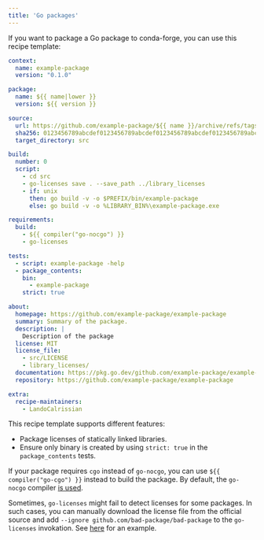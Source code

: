 ```yaml
---
title: 'Go packages'
---
```


If you want to package a Go package to conda-forge, you can use this recipe template:

```yaml
context:
  name: example-package
  version: "0.1.0"

package:
  name: ${{ name|lower }}
  version: ${{ version }}

source:
  url: https://github.com/example-package/${{ name }}/archive/refs/tags/v${{ version }}.tar.gz
  sha256: 0123456789abcdef0123456789abcdef0123456789abcdef0123456789abcdef
  target_directory: src

build:
  number: 0
  script:
    - cd src
    - go-licenses save . --save_path ../library_licenses
    - if: unix
      then: go build -v -o $PREFIX/bin/example-package
      else: go build -v -o %LIBRARY_BIN%\example-package.exe

requirements:
  build:
    - ${{ compiler("go-nocgo") }}
    - go-licenses

tests:
  - script: example-package -help
  - package_contents:
    bin:
      - example-package
    strict: true

about:
  homepage: https://github.com/example-package/example-package
  summary: Summary of the package.
  description: |
    Description of the package
  license: MIT
  license_file:
    - src/LICENSE
    - library_licenses/
  documentation: https://pkg.go.dev/github.com/example-package/example-package
  repository: https://github.com/example-package/example-package

extra:
  recipe-maintainers:
    - LandoCalrissian
```

This recipe template supports different features:

- Package licenses of statically linked libraries.
- Ensure only binary is created by using `strict: true` in the `package_contents` tests.

If your package requires `cgo` instead of `go-nocgo`, you can use `${{ compiler("go-cgo") }}` instead to build the package. By default, the `go-nocgo` compiler [is used](https://github.com/conda-forge/staged-recipes/blob/main/.ci_support/linux64.yaml).

Sometimes, `go-licenses` might fail to detect licenses for some packages. In such cases, you can manually download the license file from the official source and add `--ignore github.com/bad-package/bad-package` to the `go-licenses` invokation. See [here](https://github.com/conda-forge/k9s-feedstock/blob/7929e0d86c829ba2ca172f08926f9fb7e6398247/recipe/recipe.yaml) for an example.
